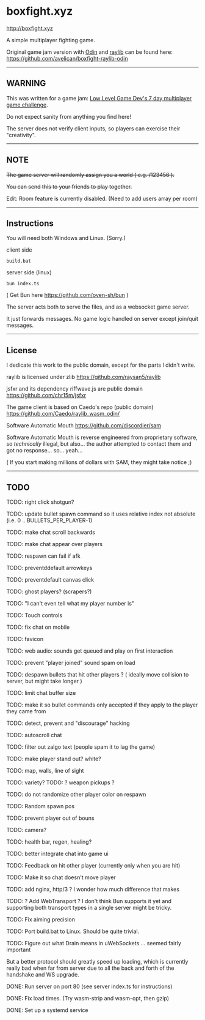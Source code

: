# boxfight.xyz

http://boxfight.xyz

A simple multiplayer fighting game.

Original game jam version with [Odin](https://github.com/odin-lang/Odin) and [raylib](https://github.com/raysan5/raylib) can be found here: https://github.com/avelican/boxfight-raylib-odin

---

## WARNING

This was written for a game jam: [Low Level Game Dev's 7 day multiplayer game challenge](https://www.youtube.com/watch?v=NbhYi_I5T4A).

Do not expect sanity from anything you find here!

The server does not verify client inputs, so players can exercise their "creativity".

---

## NOTE

~~The game server will randomly assign you a world ( e.g. /123456 ).~~

~~You can send this to your friends to play together.~~

Edit: Room feature is currently disabled. (Need to add users array per room)

---

## Instructions

You will need both Windows and Linux. (Sorry.)

client side

`build.bat`

server side (linux)

`bun index.ts`

( Get Bun here https://github.com/oven-sh/bun )

The server acts both to serve the files, and as a websocket game server.

It just forwards messages. No game logic handled on server except join/quit messages.

---

## License

I dedicate this work to the public domain, except for the parts I didn't write.

raylib is licensed under zlib https://github.com/raysan5/raylib

jsfxr and its dependency riffwave.js are public domain https://github.com/chr15m/jsfxr

The game client is based on Caedo's repo (public domain) https://github.com/Caedo/raylib_wasm_odin/

Software Automatic Mouth https://github.com/discordier/sam

Software Automatic Mouth is reverse engineered from proprietary software, so *technically* illegal, but also... the author attempted to contact them and got no response... so... yeah...

( If you start making millions of dollars with SAM, they might take notice ;)

---

## TODO

TODO: right click shotgun?

TODO: update bullet spawn command so it uses relative index not absolute (i.e. 0 .. BULLETS_PER_PLAYER-1)

TODO: make chat scroll backwards

TODO: make chat appear over players

TODO: respawn can fail if afk

TODO: preventddefault arrowkeys

TODO: preventdefault canvas click

TODO: ghost players? (scrapers?)

TODO: "I can't even tell what my player number is"

TODO: Touch controls

TODO: fix chat on mobile

TODO: favicon

TODO: web audio: sounds get queued and play on first interaction

TODO: prevent "player joined" sound spam on load

TODO: despawn bullets that hit other players ? ( ideally move collision to server, but might take longer )

TODO: limit chat buffer size

TODO: make it so bullet commands only accepted if they apply to the player they came from

TODO: detect, prevent and "discourage" hacking

TODO: autoscroll chat

TODO: filter out zalgo text (people spam it to lag the game)

TODO: make player stand out? white?

TODO: map, walls, line of sight

TODO: variety?
TODO: ? weapon pickups ?

TODO: do not randomize other player color on respawn


TODO: Random spawn pos

TODO: prevent player out of bouns

TODO: camera?

TODO: health bar, regen, healing?

TODO: better integrate chat into game ui

TODO: Feedback on hit other player (currently only when you are hit)

TODO: Make it so chat doesn't move player

TODO: add nginx, http/3 ? I wonder how much difference that makes

TODO: ? Add WebTransport ? I don't think Bun supports it yet and supporting both transport types in a single server might be tricky.

TODO: Fix aiming precision

TODO: Port build.bat to Linux. Should be quite trivial.

TODO: Figure out what Drain means in uWebSockets ... seemed fairly important


But a better protocol should greatly speed up loading, which is currently really bad when far from server due to all the back and forth of the handshake and WS upgrade.

DONE: Run server on port 80 (see server index.ts for instructions)

DONE: Fix load times. (Try wasm-strip and wasm-opt, then gzip)

DONE: Set up a systemd service